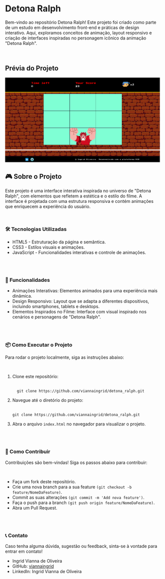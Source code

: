 <h1>Detona Ralph</h1>
<p>Bem-vindo ao repositório Detona Ralph! Este projeto foi criado como parte de um estudo em desenvolvimento front-end e práticas de design interativo. Aqui, exploramos conceitos de animação, layout responsivo e criação de interfaces inspiradas no personagem icônico da animação "Detona Ralph".</p>
<br>
<h2>Prévia do Projeto</h2>
<img src="https://github.com/viannaingrid/detona_ralph/blob/main/assets/img/img1.png">
<img src="https://github.com/viannaingrid/detona_ralph/blob/main/assets/img/img2.png">
<h2>🎮 Sobre o Projeto</h2>
<p>Este projeto é uma interface interativa inspirada no universo de "Detona Ralph", com elementos que refletem a estética e o estilo do filme. A interface é projetada com uma estrutura responsiva e contém animações que enriquecem a experiência do usuário.</p>
<br>
<h3>🛠️ Tecnologias Utilizadas</h3>
  <ul>
    <li>HTML5 - Estruturação da página e semântica.</li>
    <li>CSS3 - Estilos visuais e animações.</li>
    <li>JavaScript - Funcionalidades interativas e controle de animações.</li>
  </ul>
<br>
<br>
<h3>🚀 Funcionalidades</h3>
  <ul>
      <li>Animações Interativas: Elementos animados para uma experiência mais dinâmica.</li>
      <li>Design Responsivo: Layout que se adapta a diferentes dispositivos, incluindo smartphones, tablets e desktops.</li>
      <li>Elementos Inspirados no Filme: Interface com visual inspirado nos cenários e personagens de "Detona Ralph".</li>
  </ul>
<br>
<br>

<h3>📦 Como Executar o Projeto</h3>
<p>Para rodar o projeto localmente, siga as instruções abaixo:</p>
<br>
<ol>
<li>Clone este repositório:</li>
<pre><code>
  git clone https://github.com/viannaingrid/detona_ralph.git
</code></pre>

<li>Navegue até o diretório do projeto:</li>
<pre><code>
git clone https://github.com/viannaingrid/detona_ralph.git
</code></pre>


<li>Abra o arquivo <code>index.html</code> no navegador para visualizar o projeto.</li>
</ol>
<br>
<br>
<h3>🌱 Como Contribuir</h3>
<p>Contribuições são bem-vindas! Siga os passos abaixo para contribuir:</p>
<br>
<ul>
  <li>Faça um fork deste repositório.</li>
  <li>Crie uma nova branch para a sua feature <code>(git checkout -b feature/NomeDaFeature)</code>.</li>
  <li>Commit as suas alterações <code>(git commit -m 'Add nova feature')</code>.</li>
  <li>Faça o push para a branch <code>(git push origin feature/NomeDaFeature)</code>.</li>
  <li>Abra um Pull Request.</li>
</ul>
<br>
<br>
<h3>📞 Contato</h3>
<p>Caso tenha alguma dúvida, sugestão ou feedback, sinta-se à vontade para entrar em contato!</p>
<ul>
  <li>Ingrid Vianna de Oliveira</li>
  <li>GitHub: <a href="https://github.com/viannaingrid">viannaingrid</a></li>
  <li>LinkedIn: <a hrf="https://www.linkedin.com/in/ingrid-vianna/">Ingrid Vianna de Oliveira</a></li>
</ul>
